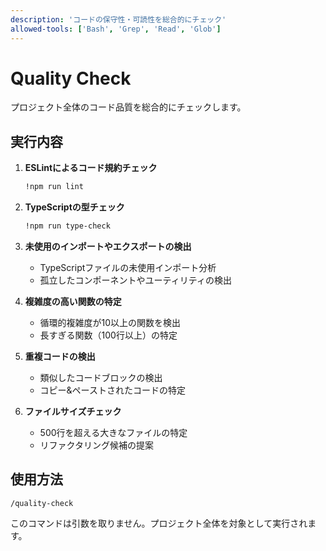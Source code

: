 ```yaml
---
description: 'コードの保守性・可読性を総合的にチェック'
allowed-tools: ['Bash', 'Grep', 'Read', 'Glob']
---
```


# Quality Check

プロジェクト全体のコード品質を総合的にチェックします。

## 実行内容

1. **ESLintによるコード規約チェック**

   ```bash
   !npm run lint
   ```

2. **TypeScriptの型チェック**

   ```bash
   !npm run type-check

   ```

3. **未使用のインポートやエクスポートの検出**
   - TypeScriptファイルの未使用インポート分析
   - 孤立したコンポーネントやユーティリティの検出

4. **複雑度の高い関数の特定**
   - 循環的複雑度が10以上の関数を検出
   - 長すぎる関数（100行以上）の特定

5. **重複コードの検出**
   - 類似したコードブロックの検出
   - コピー&ペーストされたコードの特定

6. **ファイルサイズチェック**
   - 500行を超える大きなファイルの特定
   - リファクタリング候補の提案

## 使用方法

```
/quality-check
```

このコマンドは引数を取りません。プロジェクト全体を対象として実行されます。
